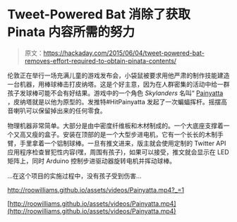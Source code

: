 # Tweet-Powered Bat 消除了获取 Pinata 内容所需的努力

> 原文：<https://hackaday.com/2015/06/04/tweet-powered-bat-removes-effort-required-to-obtain-pinata-contents/>

伦敦正在举行一场充满儿童的游戏发布会，小袋鼠被要求用他严肃的制作技能建造一台机器，用棒球棒击打皮纳塔。这是个好主意，因为在人群密集的活动中给一群孩子发球棒可能不会有好结果。游戏中的一个角色 *Skylanders* 名叫“ [Painyatta](http://www.skylanders.com/villains/pain-yatta) ，皮纳塔就是以他为原型的。发推特#HitPainyatta 发起了一次蝙蝠挥杆。摇摆高音喇叭可以保留掉出来的任何零食。

物理机器非常简单。大部分是由中密度纤维板和木材制成的。一个大底座支撑着一个又高又瘦的盒子。安装在顶部的是一个大型步进电机，它有一个长长的木制手臂，手里拿着一个铝制球棒。一旦有推文进来，版主就会使用定制的 Twitter API 应用程序检查冒犯性内容(嘿，周围有孩子)，如果可以接受，推文就会显示在 LED 矩阵上，同时 Arduino 控制步进驱动器旋转电机并挥动球棒。

…在这个项目的实施过程中，没有孩子受到伤害…

 <http://roowilliams.github.io/assets/videos/Painyatta.mp4?_=1>

[http://roowilliams.github.io/assets/videos/Painyatta.mp4](http://roowilliams.github.io/assets/videos/Painyatta.mp4)